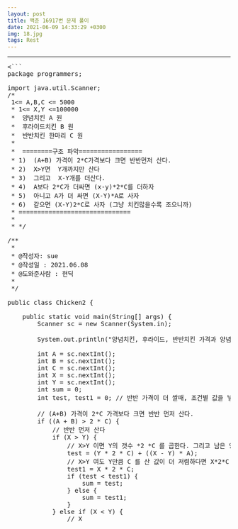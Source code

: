 ```yaml
---
layout: post
title: 백준 16917번 문제 풀이
date: 2021-06-09 14:33:29 +0300
img: 18.jpg
tags: Rest
---
```



<script src="https://gist.github.com/RAMA4368/5b184a52bc37c2bcbc6373362caae7d6.js"></script>

- - -


<pre>
<```
package programmers;

import java.util.Scanner;
/*
 1<= A,B,C <= 5000
 * 1<= X,Y <=100000
 *  양념치킨 A 원
 *  후라이드치킨 B 원
 *  반반치킨 한마리 C 원
 *  
 *  ========구조 파악=================
 * 1)  (A+B) 가격이 2*C가격보다 크면 반반먼저 산다.
 * 2)  X>Y면  Y개까지만 산다
 * 3)  그리고  X-Y개를 더산다.
 * 4)  A보다 2*C가 더싸면 (x-y)*2*C를 더하자
 * 5)  아니고 A가 더 싸면 (X-Y)*A로 사자
 * 6)  같으면 (X-Y)2*C로 사자 (그냥 치킨많을수록 조으니까)
 * ==============================
 *
 * */

/**
 *
 * @작성자: sue
 * @작성일 : 2021.06.08
 * @도와준사람 : 현딕
 *
 */

public class Chicken2 {

	public static void main(String[] args) {
		Scanner sc = new Scanner(System.in);

		System.out.println("양념치킨, 후라이드, 반반치킨 가격과 양념치킨과 후라이드치킨의 최소 수량을 순서대로 입력하세요.");

		int A = sc.nextInt();
		int B = sc.nextInt();
		int C = sc.nextInt();
		int X = sc.nextInt();
		int Y = sc.nextInt();
		int sum = 0;
		int test, test1 = 0; // 반반 가격이 더 쌀때, 조건별 값을 넣어줄 변수

		// (A+B) 가격이 2*C 가격보다 크면 반반 먼저 산다.
		if ((A + B) > 2 * C) {
			// 반반 먼저 산다
			if (X > Y) {
				// X>Y 이면 Y의 갯수 *2 *C 를 곱한다. 그리고 남은 양념치킨 (X-Y)*A를 더해준다
				test = (Y * 2 * C) + ((X - Y) * A);
				// X>Y 여도 Y만큼 C 를 산 값이 더 저렴하다면 X*2*C 를 해준다
				test1 = X * 2 * C;
				if (test < test1) {
					sum = test;
				} else {
					sum = test1;
				}
			} else if (X < Y) {
				// X<Y 이면 X의 갯수 *2 *C 를 곱한다.그리고 남은 후라이드치킨 (X-Y)*B를 더해준다
				test = (X * 2 * C) + ((Y - X) * B);
				// X<Y 여도 Y만큼 C 를 산 값이 더 저렴하다면 Y*2*C 를 해준다
				test1 = Y * 2 * C;
				if (test < test1) {
					sum = test;
				} else {
					sum = test1;
				}
			} else {
				// X=Y 이면 둘중 아무거나 갯수 *2 *C 를 곱한다.
				sum = X * 2 * C;
			}
			// 두개가격을 합친것보다 반반 2개가격이 더 많이 나가면 반반을 살필요 없으므로
			// 양념과 후라이드를 개별로 산다
		} else if ((A + B) < 2 * C) {
			// 개별로 산다
			sum = (X * A) + (Y * B);
		}

		System.out.println("결과값 :" + sum);

	}
}


```
</pre>
